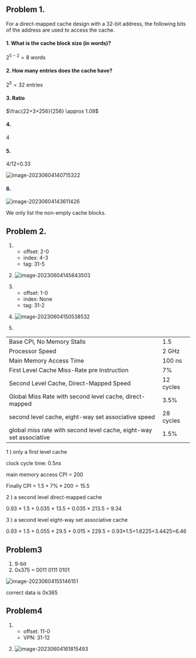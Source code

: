 ## Problem 1.

For a direct-mapped cache design with a 32-bit address, the following bits of the address  are used to access the cache.

#### 1. What is the cache block size (in words)?

$2^{5-2}=8$ words

#### 2. How many entries does the cache have?

$2^{5}=32$ entries

#### 3. Ratio

$\frac{22+3+256}{256} \approx 1.09$

#### 4. 

4

#### 5.

4/12=0.33

![image-20230604140715322](C:\Users\itbil\AppData\Roaming\Typora\typora-user-images\image-20230604140715322.png)

#### 6. 

![image-20230604143611426](C:\Users\itbil\AppData\Roaming\Typora\typora-user-images\image-20230604143611426.png)

We only list the non-empty cache blocks.



## Problem 2.

1. - offset: 2-0
   - index: 4-3
   - tag: 31-5

2. ![image-20230604145843503](C:\Users\itbil\AppData\Roaming\Typora\typora-user-images\image-20230604145843503.png)

3. - offset: 1-0
   - index: None
   - tag: 31-2
4. ![image-20230604150538532](C:\Users\itbil\AppData\Roaming\Typora\typora-user-images\image-20230604150538532.png)

5.

|                                                              |           |
| ------------------------------------------------------------ | --------- |
| Base CPI, No Memory Stalls                                   | 1.5       |
| Processor Speed                                              | 2 GHz     |
| Main Memory Access Time                                      | 100 ns    |
| First Level Cache Miss-Rate pre Instruction                  | 7%        |
| Second Level Cache, Direct-Mapped Speed                      | 12 cycles |
| Global Miss Rate with second level cache, direct-mapped      | 3.5%      |
| second level cache, eight-way set associative speed          | 28 cycles |
| global miss rate with second level cache, eight-way set associative | 1.5%      |

1 )  only a first level cache

clock cycle time: $0.5ns$

main memory access CPI = 200

Finally CPI = $1.5 + 7\% * 200 = 15.5$

2 ) a second level direct-mapped cache

 0.93 × 1.5 + 0.035 × 13.5 + 0.035 × 213.5 = 9.34

3 )  a second level eight-way set associative cache

 0.93 × 1.5 + 0.055 × 29.5 + 0.015 × 229.5 = 0.93*1.5+1.6225+3.4425=6.46

## Problem3

1. 9-bit
2. 0x375 = 0011 0111 0101

![image-20230604155146151](C:\Users\itbil\AppData\Roaming\Typora\typora-user-images\image-20230604155146151.png)

correct data is 0x365

## Problem4

1. - offset: 11-0
   - VPN: 31-12

2. ![image-20230604161815493](C:\Users\itbil\AppData\Roaming\Typora\typora-user-images\image-20230604161815493.png)

